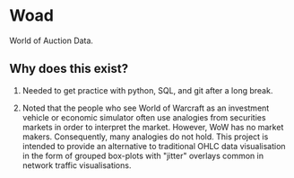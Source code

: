 # Woad
World of Auction Data.

## Why does this exist?
1) Needed to get practice with python, SQL, and git after a long break.

2) Noted that the people who see World of Warcraft as an investment vehicle or economic simulator often use analogies from securities markets in order to interpret the market. However, WoW has no market makers. Consequently, many analogies do not hold. This project is intended to provide an alternative to traditional OHLC data visualisation in the form of grouped box-plots with "jitter" overlays common in network traffic visualisations.   
